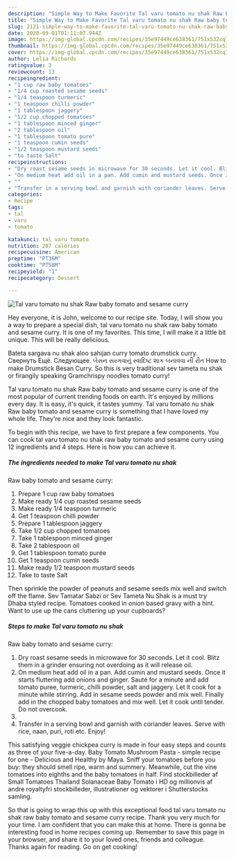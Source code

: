```yaml
---
description: "Simple Way to Make Favorite Tal varu tomato nu shak Raw baby tomato and sesame curry"
title: "Simple Way to Make Favorite Tal varu tomato nu shak Raw baby tomato and sesame curry"
slug: 2121-simple-way-to-make-favorite-tal-varu-tomato-nu-shak-raw-baby-tomato-and-sesame-curry
date: 2020-09-01T01:11:07.944Z
image: https://img-global.cpcdn.com/recipes/35e97449ce638361/751x532cq70/tal-varu-tomato-nu-shak-raw-baby-tomato-and-sesame-curry-recipe-main-photo.jpg
thumbnail: https://img-global.cpcdn.com/recipes/35e97449ce638361/751x532cq70/tal-varu-tomato-nu-shak-raw-baby-tomato-and-sesame-curry-recipe-main-photo.jpg
cover: https://img-global.cpcdn.com/recipes/35e97449ce638361/751x532cq70/tal-varu-tomato-nu-shak-raw-baby-tomato-and-sesame-curry-recipe-main-photo.jpg
author: Lelia Richards
ratingvalue: 3
reviewcount: 13
recipeingredient:
- "1 cup raw baby tomatoes"
- "1/4 cup roasted sesame seeds"
- "1/4 teaspoon turmeric"
- "1 teaspoon chilli powder"
- "1 tablespoon jaggery"
- "1/2 cup chopped tomatoes"
- "1 tablespoon minced ginger"
- "2 tablespoon oil"
- "1 tablespoon tomato pure"
- "1 teaspoon cumin seeds"
- "1/2 teaspoon mustard seeds"
- "to taste Salt"
recipeinstructions:
- "Dry roast sesame seeds in microwave for 30 seconds. Let it cool. Blitz them in a grinder ensuring not overdoing as it will release oil."
- "On medium heat add oil in a pan. Add cumin and mustard seeds. Once it starts fluttering add onions and ginger. Sauté for a minute and add tomato puree, turmeric, chilli powder, salt and jaggery. Let it cook for a minute while stirring. Add in sesame seeds powder and mix well. Finally add in the chopped baby tomatoes and mix well. Let it cook until tender. Do not overcook."
- ""
- "Transfer in a serving bowl and garnish with coriander leaves. Serve with rice, naan, puri, roti etc. Enjoy!"
categories:
- Recipe
tags:
- tal
- varu
- tomato

katakunci: tal varu tomato 
nutrition: 207 calories
recipecuisine: American
preptime: "PT36M"
cooktime: "PT58M"
recipeyield: "1"
recipecategory: Dessert

---
```



![Tal varu tomato nu shak
Raw baby tomato and sesame curry](https://img-global.cpcdn.com/recipes/35e97449ce638361/751x532cq70/tal-varu-tomato-nu-shak-raw-baby-tomato-and-sesame-curry-recipe-main-photo.jpg)

Hey everyone, it is John, welcome to our recipe site. Today, I will show you a way to prepare a special dish, tal varu tomato nu shak
raw baby tomato and sesame curry. It is one of my favorites. This time, I will make it a little bit unique. This will be really delicious.

Bateta sargava nu shak aloo sahijan curry tomato drumstick curry. Свернуть Ещё. Следующее. બેસન સરગવાનું સ્વાદિષ્ટ શાક બનાવવા ની રીત How to make Drumstick Besan Curry. So this is very traditional sev tameta nu shak or firangily speaking Gramchrispy noodles tomato curry!

Tal varu tomato nu shak
Raw baby tomato and sesame curry is one of the most popular of current trending foods on earth. It's enjoyed by millions every day. It is easy, it's quick, it tastes yummy. Tal varu tomato nu shak
Raw baby tomato and sesame curry is something that I have loved my whole life. They're nice and they look fantastic.


To begin with this recipe, we have to first prepare a few components. You can cook tal varu tomato nu shak
raw baby tomato and sesame curry using 12 ingredients and 4 steps. Here is how you can achieve it.

<!--inarticleads1-->

##### The ingredients needed to make Tal varu tomato nu shak
Raw baby tomato and sesame curry:

1. Prepare 1 cup raw baby tomatoes
1. Make ready 1/4 cup roasted sesame seeds
1. Make ready 1/4 teaspoon turmeric
1. Get 1 teaspoon chilli powder
1. Prepare 1 tablespoon jaggery
1. Take 1/2 cup chopped tomatoes
1. Take 1 tablespoon minced ginger
1. Take 2 tablespoon oil
1. Get 1 tablespoon tomato purée
1. Get 1 teaspoon cumin seeds
1. Make ready 1/2 teaspoon mustard seeds
1. Take to taste Salt


Then sprinkle the powder of peanuts and sesame seeds mix well and switch off the flame. Sev Tamatar Sabzi or Sev Tameta Nu Shak is a must try Dhaba styled recipe. Tomatoes cooked in onion based gravy with a hint. Want to use up the cans cluttering up your cupboards? 

<!--inarticleads2-->

##### Steps to make Tal varu tomato nu shak
Raw baby tomato and sesame curry:

1. Dry roast sesame seeds in microwave for 30 seconds. Let it cool. Blitz them in a grinder ensuring not overdoing as it will release oil.
1. On medium heat add oil in a pan. Add cumin and mustard seeds. Once it starts fluttering add onions and ginger. Sauté for a minute and add tomato puree, turmeric, chilli powder, salt and jaggery. Let it cook for a minute while stirring. Add in sesame seeds powder and mix well. Finally add in the chopped baby tomatoes and mix well. Let it cook until tender. Do not overcook.
1. 
1. Transfer in a serving bowl and garnish with coriander leaves. Serve with rice, naan, puri, roti etc. Enjoy!


This satisfying veggie chickpea curry is made in four easy steps and counts as three of your five-a-day. Baby Tomato Mushroom Pasta - simple recipe for one - Delicious and Healthy by Maya. Sniff your tomatoes before you buy: they should smell ripe, warm and summery. Meanwhile, cut the vine tomatoes into eighths and the baby tomatoes in half. Find stockbilleder af Small Tomatoes Thailand Solanaceae Baby Tomato i HD og millionvis af andre royaltyfri stockbilleder, illustrationer og vektorer i Shutterstocks samling. 

So that is going to wrap this up with this exceptional food tal varu tomato nu shak
raw baby tomato and sesame curry recipe. Thank you very much for your time. I am confident that you can make this at home. There is gonna be interesting food in home recipes coming up. Remember to save this page in your browser, and share it to your loved ones, friends and colleague. Thanks again for reading. Go on get cooking!
